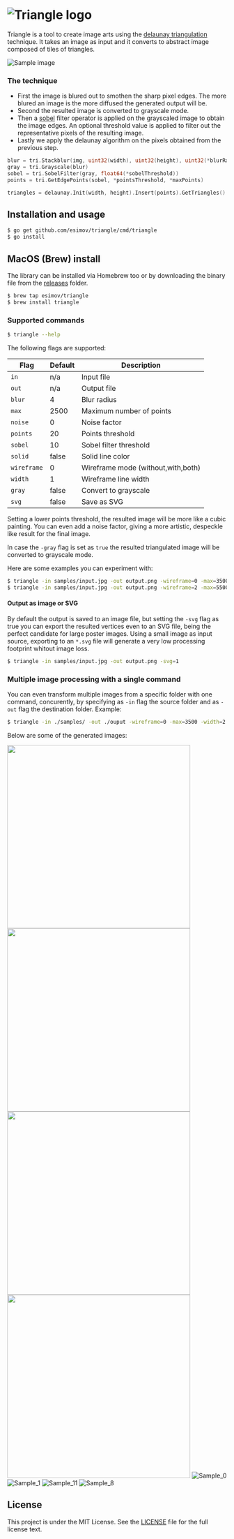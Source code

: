 
# ![Triangle logo](https://user-images.githubusercontent.com/883386/32769128-4d9625c6-c923-11e7-9a96-030f2f0efff3.png)

Triangle is a tool to create image arts using the [delaunay triangulation](https://en.wikipedia.org/wiki/Delaunay_triangulation) technique. It takes an image as input and it converts to abstract image composed of tiles of triangles.

![Sample image](https://github.com/esimov/triangle/blob/master/output/sample_3.png)

### The technique
* First the image is blured out to smothen the sharp pixel edges. The more blured an image is the more diffused the generated output will be.
* Second the resulted image is converted to grayscale mode. 
* Then a [sobel](https://en.wikipedia.org/wiki/Sobel_operator) filter operator is applied on the grayscaled image to obtain the image edges. An optional threshold value is applied to filter out the representative pixels of the resulting image.
* Lastly we apply the delaunay algorithm on the pixels obtained from the previous step.

```go
blur = tri.Stackblur(img, uint32(width), uint32(height), uint32(*blurRadius))
gray = tri.Grayscale(blur)
sobel = tri.SobelFilter(gray, float64(*sobelThreshold))
points = tri.GetEdgePoints(sobel, *pointsThreshold, *maxPoints)

triangles = delaunay.Init(width, height).Insert(points).GetTriangles()
```
## Installation and usage
```bash
$ go get github.com/esimov/triangle/cmd/triangle
$ go install
```
## MacOS (Brew) install
The library can be installed via Homebrew too or by downloading the binary file from the [releases](https://github.com/esimov/triangle/releases) folder.

```bash
$ brew tap esimov/triangle
$ brew install triangle
```

### Supported commands

```bash
$ triangle --help
```
The following flags are supported:

| Flag | Default | Description |
| --- | --- | --- |
| `in` | n/a | Input file |
| `out` | n/a | Output file |
| `blur` | 4 | Blur radius |
| `max` | 2500 | Maximum number of points |
| `noise` | 0 | Noise factor |
| `points` | 20 | Points threshold |
| `sobel` | 10 | Sobel filter threshold |
| `solid` | false | Solid line color |
| `wireframe` | 0 | Wireframe mode (without,with,both) |
| `width` | 1 | Wireframe line width |
| `gray` | false | Convert to grayscale |
| `svg` | false | Save as SVG |

Setting a lower points threshold, the resulted image will be more like a cubic painting. You can even add a noise factor, giving a more artistic, despeckle like result for the final image.  

In case the `-gray` flag is set as `true` the resulted triangulated image will be converted to grayscale mode.

Here are some examples you can experiment with:
```bash
$ triangle -in samples/input.jpg -out output.png -wireframe=0 -max=3500 -width=2 -blur=2
$ triangle -in samples/input.jpg -out output.png -wireframe=2 -max=5500 -width=1 -blur=10
```

#### Output as image or SVG
By default the output is saved to an image file, but setting the `-svg` flag as true you can export the resulted vertices even to an SVG file, being the perfect candidate for large poster images. Using a small image as input source, exporting to an `*.svg` file will generate a very low processing footprint whitout image loss.

```bash
$ triangle -in samples/input.jpg -out output.png -svg=1
```

### Multiple image processing with a single command
You can even transform multiple images from a specific folder with one command, concurently, by specifying as `-in` flag the source folder and as `-out` flag the destination folder. Example:

```bash
$ triangle -in ./samples/ -out ./ouput -wireframe=0 -max=3500 -width=2 -blur=2 -noise=4
```

Below are some of the generated images:

<a href="https://github.com/esimov/triangle/blob/master/output/sample_3.png"><img src="https://github.com/esimov/triangle/blob/master/output/sample_3.png" width=420/></a>
<a href="https://github.com/esimov/triangle/blob/master/output/sample_4.png"><img src="https://github.com/esimov/triangle/blob/master/output/sample_4.png" width=420/></a>
<a href="https://github.com/esimov/triangle/blob/master/output/sample_5.png"><img src="https://github.com/esimov/triangle/blob/master/output/sample_5.png" width=420/></a>
<a href="https://github.com/esimov/triangle/blob/master/output/sample_6.png"><img src="https://github.com/esimov/triangle/blob/master/output/sample_6.png" width=420/></a>
![Sample_0](https://github.com/esimov/triangle/blob/master/output/sample_0.png)
![Sample_1](https://github.com/esimov/triangle/blob/master/output/sample_1.png)
![Sample_11](https://github.com/esimov/triangle/blob/master/output/sample_11.png)
![Sample_8](https://github.com/esimov/triangle/blob/master/output/sample_8.png)


## License

This project is under the MIT License. See the [LICENSE](https://github.com/esimov/triangle/blob/master/LICENSE) file for the full license text.
